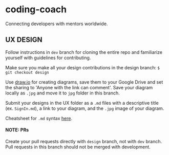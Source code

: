 # coding-coach

Connecting developers with mentors worldwide.

## UX DESIGN
Follow instructions in `dev` branch for cloning the entire repo and familiarize yourself with guidelines for contributing.

Make sure you make all your design contributions in the design branch:
`$ git checkout design`

Use [draw.io](https://www.draw.io/) for creating diagrams, save them to your Google Drive and set the sharing to 'Anyone with the link can comment'. Save your diagram locally as `.jpg` and move it to `jpg` folder in this branch.

Submit your designs in the UX folder as a `.md` files with a descriptive title (ex. `SignIn.md`), a link to your diagram, and the `.jpg` image of your diagram.

Cheatsheet for `.md` syntax [here](https://github.com/adam-p/markdown-here/wiki/Markdown-Cheatsheet).

#### NOTE: PRs
Create your pull requests directly with `design` branch, not with `dev` branch. Pull requests in this branch should not be merged with development.
